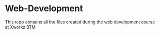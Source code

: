 # Web-Development
This repo contains all the files created during the web development course at Xworkz BTM
